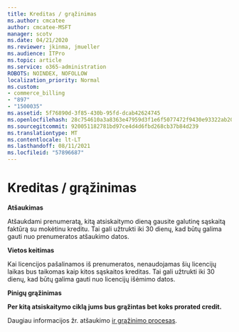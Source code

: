 ```yaml
---
title: Kreditas / grąžinimas
ms.author: cmcatee
author: cmcatee-MSFT
manager: scotv
ms.date: 04/21/2020
ms.reviewer: jkinma, jmueller
ms.audience: ITPro
ms.topic: article
ms.service: o365-administration
ROBOTS: NOINDEX, NOFOLLOW
localization_priority: Normal
ms.custom:
- commerce_billing
- "897"
- "1500035"
ms.assetid: 5f76890d-3f85-430b-95fd-dcab42624745
ms.openlocfilehash: 28c754610a3a8363e47959d3f1e6f5077472f9430e93322ab20cba2ad0ac7390
ms.sourcegitcommit: 920051182781bd97ce4d4d6fbd268cb37b84d239
ms.translationtype: MT
ms.contentlocale: lt-LT
ms.lasthandoff: 08/11/2021
ms.locfileid: "57896687"
---
```

# <a name="creditrefund"></a>Kreditas / grąžinimas

**Atšaukimas**
  
Atšaukdami prenumeratą, kitą atsiskaitymo dieną gausite galutinę sąskaitą faktūrą su mokėtinu kreditu. Tai gali užtrukti iki 30 dienų, kad būtų galima gauti nuo prenumeratos atšaukimo datos.
  
**Vietos keitimas**
  
Kai licencijos pašalinamos iš prenumeratos, nenaudojamas šių licencijų laikas bus taikomas kaip kitos sąskaitos kreditas. Tai gali užtrukti iki 30 dienų, kad būtų galima gauti nuo licencijų išėmimo datos.

**Pinigų grąžinimas**

**Per kitą atsiskaitymo ciklą jums bus grąžintas bet koks prorated credit.**

Daugiau informacijos žr. atšaukimo [ir grąžinimo procesas](https://docs.microsoft.com/microsoft-365/commerce/subscriptions/cancel-your-subscription). 
